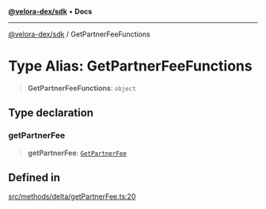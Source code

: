 [**@velora-dex/sdk**](../README.md) • **Docs**

***

[@velora-dex/sdk](../globals.md) / GetPartnerFeeFunctions

# Type Alias: GetPartnerFeeFunctions

> **GetPartnerFeeFunctions**: `object`

## Type declaration

### getPartnerFee

> **getPartnerFee**: [`GetPartnerFee`](../-internal-/type-aliases/GetPartnerFee.md)

## Defined in

[src/methods/delta/getPartnerFee.ts:20](https://github.com/paraswap/paraswap-sdk/blob/master/src/methods/delta/getPartnerFee.ts#L20)
